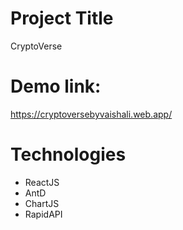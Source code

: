 # Project Title

CryptoVerse

# Demo link:

https://cryptoversebyvaishali.web.app/

# Technologies

- ReactJS
- AntD
- ChartJS
- RapidAPI

<!-- Hosted on Main branch  -->
<!-- Master branch conatins the code of initial deployed website -->
<!-- Do all the changes on New branch and then merge it in main -->
